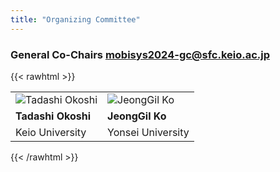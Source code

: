 ```yaml
---
title: "Organizing Committee"
---
```

### General Co-Chairs [mobisys2024-gc@sfc.keio.ac.jp](mailto:mobisys2024-gc@sfc.keio.ac.jp)
{{< rawhtml >}}
<table class="table table-striped table-bordered table-fixed">
	<tbody>
		<tr>
			<td><img src="../images/profiles/tadashi.jpg" alt="Tadashi Okoshi"></td>
			<td><img src="../images/profiles/jgko2.jpg" alt="JeongGil Ko"></td>
		</tr>
		<tr>
			<td><strong>Tadashi Okoshi</strong></td>
			<td><strong>JeongGil Ko</strong></td>
		</tr>
		<tr>
			<td>Keio University</td>
			<td>Yonsei University</td>
		</tr>
	</tbody>
</table>
{{< /rawhtml >}}
